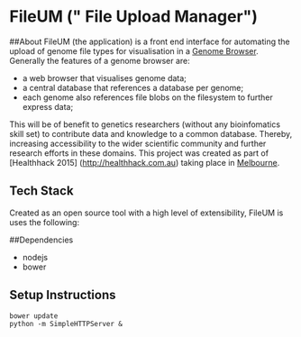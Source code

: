 # FileUM (" File Upload Manager")

##About
FileUM (the application) is a front end interface for automating the upload of genome file types for visualisation in a [Genome Browser](http://gb.pearg.com).  Generally the features  of a genome browser are:
- a web browser that visualises genome data;
- a central database that references a database per genome; 
- each genome also references file blobs on the filesystem to further express data; 

This will be of benefit to genetics researchers (without any bioinfomatics skill set) to contribute data and knowledge to a common database. Thereby, increasing accessibility to the wider scientific community and further research efforts in these domains. 
This project was created as part of [Healthhack 2015] (http://healthhack.com.au) taking place in [Melbourne](http://healthhack.com.au/melbourne.html).

## Tech Stack
Created as an open source tool with a high level of extensibility, FileUM is uses the following: 

##Dependencies
* nodejs
* bower

## Setup Instructions
```shell
bower update
python -m SimpleHTTPServer &
```
